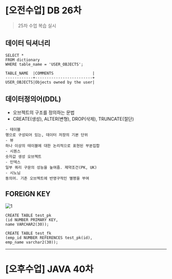 # [오전수업] DB 26차

> 25차 수업 복습 실시

## 데이터 딕셔너리
```
SELECT *
FROM dictionary
WHERE table_name = 'USER_OBJECTS';

TABLE_NAME  |COMMENTS                 |
------------+-------------------------+
USER_OBJECTS|Objects owned by the user|
```

## 데이터정의어(DDL)
- 오브젝트의 구조를 정의하는 문법
- CREATE(생성), ALTER(변형), DROP(삭제), TRUNCATE(절단)
```
- 테이블
행으로 구성되어 있는, 데이터 저장의 기본 단위
- 뷰
하나 이상의 테이블에 대한 논리적으로 표현된 부분집합
- 시퀀스
숫자값 생성 오브젝트
- 인덱스
일부 쿼리 구문의 성능을 높여줌. 제약조건(PK, UK)
- 시노님
동의어. 기존 오브젝트에 반영구적인 별명을 부여
```

## FOREIGN KEY
![1](https://user-images.githubusercontent.com/95197594/166177495-ed3706f5-fb98-482a-bc46-8fa25d347332.PNG)

``` 
CREATE TABLE test_pk
(id NUMBER PRIMARY KEY, 
name VARCHAR2(30));

CREATE TABLE test_fk
(emp_id NUMBER REFERENCES test_pk(id),
emp_name varchar2(30));
```



---

# [오후수업] JAVA 40차
